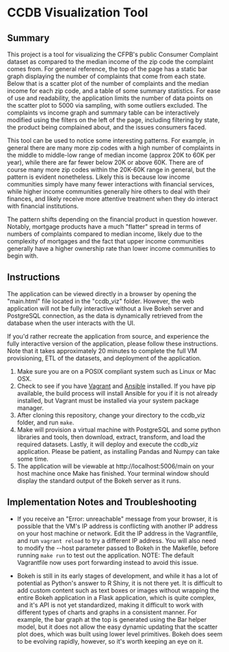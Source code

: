 # CCDB Visualization Tool

## Summary

This project is a tool for visualizing the CFPB's public Consumer Complaint dataset as compared to the median income of the zip code the complaint comes from.  For general reference, the top of the page has a static bar graph displaying the number of complaints that come from each state.  Below that is a scatter plot of the number of complaints and the median income for each zip code, and a table of some summary statistics.  For ease of use and readability, the application limits the number of data points on the scatter plot to 5000 via sampling, with some outliers excluded.  The complaints vs income graph and summary table can be interactively modified using the filters on the left of the page, including filtering by state, the product being complained about, and the issues consumers faced.

This tool can be used to notice some interesting patterns.  For example, in general there are many more zip codes with a high number of complaints in the middle to middle-low range of median income (approx 20K to 60K per year), while there are far fewer below 20K or above 60K.  There are of course many more zip codes within the 20K-60K range in general, but the pattern is evident nonetheless.  Likely this is because low income communities simply have many fewer interactions with financial services, while higher income communities generally hire others to deal with their finances, and likely receive more attentive treatment when they do interact with financial institutions.

The pattern shifts depending on the financial product in question however.  Notably, mortgage products have a much "flatter" spread in terms of numbers of complaints compared to median income, likely due to the complexity of mortgages and the fact that upper income communities generally have a higher ownership rate than lower income communities to begin with.

## Instructions

The application can be viewed directly in a browser by opening the "main.html" file located in the "ccdb_viz" folder.  However, the web application will not be fully interactive without a live Bokeh server and PostgreSQL connection, as the data is dynamically retrieved from the database when the user interacts with the UI.

If you'd rather recreate the application from source, and experience the fully interactive version of the application, please follow these instructions. Note that it takes approximately 20 minutes to complete the full VM provisioning, ETL of the datasets, and deployment of the application.

1. Make sure you are on a POSIX compliant system such as Linux or Mac OSX.
1. Check to see if you have [Vagrant](http://www.vagrantup.com) and [Ansible](http://www.ansible.com) installed.  If you have pip available, the build process will install Ansible for you if it is not already installed, but Vagrant must be installed via your system package manager.
1. After cloning this repository, change your directory to the ccdb_viz folder, and run `make`.
1. Make will provision a virtual machine with PostgreSQL and some python libraries and tools, then download, extract, transform, and load the required datasets. Lastly, it will deploy and execute the ccdb_viz application. Please be patient, as installing Pandas and Numpy can take some time.
1. The application will be viewable at http://localhost:5006/main on your host machine once Make has finished.  Your terminal window should display the standard output of the Bokeh server as it runs.

## Implementation Notes and Troubleshooting

- If you receive an "Error: unreachable" message from your browser, it is possible that the VM's IP address is conflicting with another IP address on your host machine or network.  Edit the IP address in the Vagrantfile, and run `vagrant reload` to try a different IP address.  You will also need to modify the --host parameter passed to Bokeh in the Makefile, before running `make run` to test out the application. NOTE: The default Vagrantfile now uses port forwarding instead to avoid this issue.

- Bokeh is still in its early stages of development, and while it has a lot of potential as Python's answer to R Shiny, it is not there yet.  It is difficult to add custom content such as text boxes or images without wrapping the entire Bokeh application in a Flask application, which is quite complex, and it's API is not yet standardized, making it difficult to work with different types of charts and graphs in a consistent manner.  For example, the bar graph at the top is generated using the Bar helper model, but it does not allow the easy dynamic updating that the scatter plot does, which was built using lower level primitives.  Bokeh does seem to be evolving rapidly, however, so it's worth keeping an eye on it.
